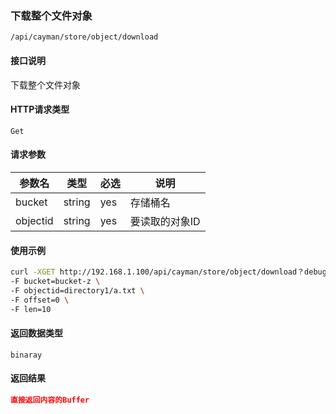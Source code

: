 ### 下载整个文件对象
`/api/cayman/store/object/download`

#### 接口说明
下载整个文件对象

#### HTTP请求类型
`Get`

#### 请求参数
|参数名|类型|必选|说明|
|--|--|--|--|
|bucket|string|yes|存储桶名|
|objectid|string|yes|要读取的对象ID|

#### 使用示例
```sh
curl -XGET http://192.168.1.100/api/cayman/store/object/download？debugtrue \
-F bucket=bucket-z \
-F objectid=directory1/a.txt \
-F offset=0 \
-F len=10
```

#### 返回数据类型
`binaray`

#### 返回结果
```json
直接返回内容的Buffer
```

